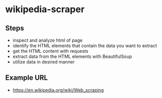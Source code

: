# wikipedia-scraper

## Steps
- inspect and analyze html of page
- identify the HTML elements that contain the data you want to extract
- get the HTML content with requests
- extract data from the HTML elements with BeautifulSoup
- utilize data in desired manner 


## Example URL
- https://en.wikipedia.org/wiki/Web_scraping